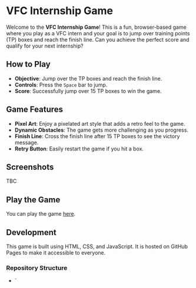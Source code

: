 # VFC Internship Game

Welcome to the **VFC Internship Game**! This is a fun, browser-based game where you play as a VFC intern and your goal is to jump over training points (TP) boxes and reach the finish line. Can you achieve the perfect score and qualify for your next internship?

## How to Play

- **Objective**: Jump over the TP boxes and reach the finish line.
- **Controls**: Press the `Space` bar to jump.
- **Score**: Successfully jump over 15 TP boxes to win the game.

## Game Features

- **Pixel Art**: Enjoy a pixelated art style that adds a retro feel to the game.
- **Dynamic Obstacles**: The game gets more challenging as you progress.
- **Finish Line**: Cross the finish line after 15 TP boxes to see the victory message.
- **Retry Button**: Easily restart the game if you hit a box.

## Screenshots

TBC

## Play the Game

You can play the game [here](https://arsalankhan21.github.io/vfc-internship-game).

## Development

This game is built using HTML, CSS, and JavaScript. It is hosted on GitHub Pages to make it accessible to everyone.

### Repository Structure

- `
